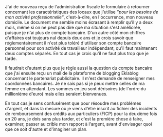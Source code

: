 ##

J'ai de nouveau reçu de l'administration fiscale le formulaire à retourner concernant les caractéristiques des locaux que j'utilise *"pour les besoins de mon activité professionnelle"*, c'est-à-dire, en l'occurrence, mon nouveau domicile. Le document me semble moins écrasant à remplir qu'il y a deux mois, même si on ne peut pas dire que ma situation s'est améliorée, puisque je n'ai plus de compte bancaire. D'un autre côté mon chiffres d'affaires est toujours nul depuis deux ans et je crois savoir que réglementairement il n'est plus toléré d'utiliser son compte bancaire personnel pour son activité de travailleur indépendant, qu'il faut maintenant deux comptes séparés. En tout cas je crois qu'il ne faut plus trop que je tarde.

Il faudrait d'autant plus que je règle aussi la question du compte bancaire que j'ai ensuite reçu un mail de la plateforme de blogging Eklablog concernant le partenariat publicitaire. Il m'est demandé de renseigner mes coordonnées bancaires. Je ne sais pas si je peux mettre celles de ma femme en attendant. Les sommes en jeu sont dérisoires (de l'ordre du millionième d'euro) mais elles seraient bienvenues.

En tout cas je sens confusément que pour résoudre mes problèmes d'argent, et dans la mesure où je viens d'être inscrit au fichier des incidents de remboursement des crédits aux particuliers (FICP) pour la deuxième fois en 20 ans, je dois sans plus tarder, et c'est la première chose à faire, examiner, passer au crible mon rapport à l'argent, avant d'envisager quoi que ce soit d'autre et d'imaginer un plan.


